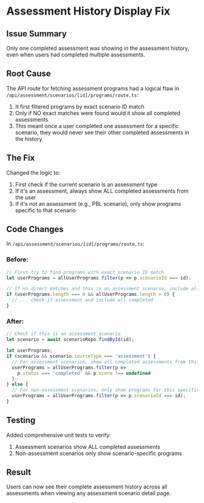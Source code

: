 # Assessment History Display Fix

## Issue Summary
Only one completed assessment was showing in the assessment history, even when users had completed multiple assessments.

## Root Cause
The API route for fetching assessment programs had a logical flaw in `/api/assessment/scenarios/[id]/programs/route.ts`:

1. It first filtered programs by exact scenario ID match
2. Only if NO exact matches were found would it show all completed assessments
3. This meant once a user completed one assessment for a specific scenario, they would never see their other completed assessments in the history

## The Fix
Changed the logic to:
1. First check if the current scenario is an assessment type
2. If it's an assessment, always show ALL completed assessments from the user
3. If it's not an assessment (e.g., PBL scenario), only show programs specific to that scenario

## Code Changes
In `/api/assessment/scenarios/[id]/programs/route.ts`:

### Before:
```typescript
// First try to find programs with exact scenario ID match
let userPrograms = allUserPrograms.filter(p => p.scenarioId === id);

// If no direct matches and this is an assessment scenario, include all completed assessments
if (userPrograms.length === 0 && allUserPrograms.length > 0) {
  // ... check if assessment and include all completed
}
```

### After:
```typescript
// Check if this is an assessment scenario
let scenario = await scenarioRepo.findById(id);

let userPrograms;
if (scenario && scenario.sourceType === 'assessment') {
  // For assessment scenarios, show all completed assessments from this user
  userPrograms = allUserPrograms.filter(p => 
    p.status === 'completed' && p.score !== undefined
  );
} else {
  // For non-assessment scenarios, only show programs for this specific scenario
  userPrograms = allUserPrograms.filter(p => p.scenarioId === id);
}
```

## Testing
Added comprehensive unit tests to verify:
1. Assessment scenarios show ALL completed assessments
2. Non-assessment scenarios only show scenario-specific programs

## Result
Users can now see their complete assessment history across all assessments when viewing any assessment scenario detail page.